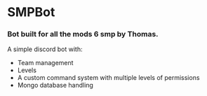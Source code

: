 # SMPBot
### Bot built for all the mods 6 smp by Thomas.

A simple discord bot with:
- Team management
- Levels
- A custom command system with multiple levels of permissions
- Mongo database handling
 
